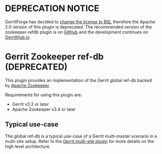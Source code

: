 # DEPRECATION NOTICE

GerritForge has decided to [change the license to BSL](https://gitenterprise.me/2025/09/30/re-licensing-gerritforge-plugins-welcome-to-gerrit-enterprise/)
therefore the Apache 2.0 version of this plugin is deprecated.
The recommended version of the zookeeper-refdb plugin is on [GitHub](https://github.com/GerritForge/zookeeper-refdb)
and the development continues on [GerritHub.io](https://review.gerrithub.io/admin/repos/GerritForge/zookeeper-refdb,general).

# Gerrit Zookeeper ref-db (DEPRECATED)

This plugin provides an implementation of the Gerrit global ref-db backed by
[Apache Zookeeper](https://zookeeper.apache.org/).

Requirements for using this plugin are:

- Gerrit v3.2 or later
- Apache Zookeeper v3.4 or later

## Typical use-case

The global ref-db is a typical use-case of a Gerrit multi-master scenario
in a multi-site setup. Refer to the
[Gerrit multi-site plugin](https://gerrit.googlesource.com/plugins/multi-site/+/master/DESIGN.md)
for more details on the high level architecture.
